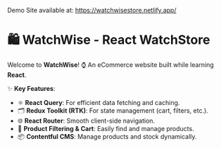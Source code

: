 Demo Site available at: https://watchwisestore.netlify.app/

# 🛍️ WatchWise - React WatchStore  

Welcome to **WatchWise**! ⌚ An eCommerce website built while learning **React**.  

✨ **Key Features**:  
- ⚛️ **React Query**: For efficient data fetching and caching.  
- 🗂️ **Redux Toolkit (RTK)**: For state management (cart, filters, etc.).  
- 🌐 **React Router**: Smooth client-side navigation.  
- 🛒 **Product Filtering & Cart**: Easily find and manage products.  
- 📦 **Contentful CMS**: Manage products and stock dynamically.    
